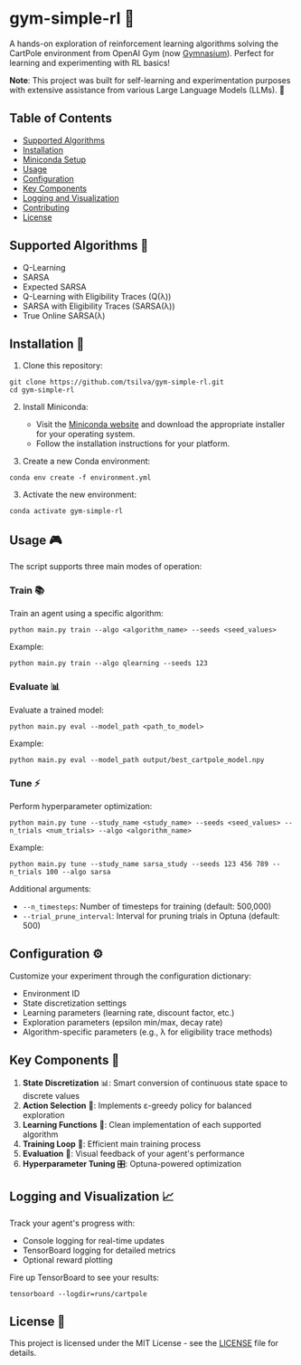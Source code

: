 # gym-simple-rl 🤖

A hands-on exploration of reinforcement learning algorithms solving the CartPole environment from OpenAI Gym (now [Gymnasium](https://gymnasium.farama.org/index.html)). Perfect for learning and experimenting with RL basics!

**Note**: This project was built for self-learning and experimentation purposes with extensive assistance from various Large Language Models (LLMs). 🤝

## Table of Contents
- [Supported Algorithms](#supported-algorithms)
- [Installation](#installation)
- [Miniconda Setup](#miniconda-setup)
- [Usage](#usage)
- [Configuration](#configuration)
- [Key Components](#key-components)
- [Logging and Visualization](#logging-and-visualization)
- [Contributing](#contributing)
- [License](#license)

## Supported Algorithms 🧮

- Q-Learning
- SARSA
- Expected SARSA
- Q-Learning with Eligibility Traces (Q(λ))
- SARSA with Eligibility Traces (SARSA(λ))
- True Online SARSA(λ)

## Installation 🔧

1. Clone this repository:

```
git clone https://github.com/tsilva/gym-simple-rl.git
cd gym-simple-rl
```

2. Install Miniconda:
   - Visit the [Miniconda website](https://docs.conda.io/en/latest/miniconda.html) and download the appropriate installer for your operating system.
   - Follow the installation instructions for your platform.

3. Create a new Conda environment:

```
conda env create -f environment.yml
```

3. Activate the new environment:

```
conda activate gym-simple-rl
```

## Usage 🎮

The script supports three main modes of operation:

### Train 📚

Train an agent using a specific algorithm:

```
python main.py train --algo <algorithm_name> --seeds <seed_values>
```

Example:
```
python main.py train --algo qlearning --seeds 123
```

### Evaluate 📊

Evaluate a trained model:

```
python main.py eval --model_path <path_to_model>
```

Example:
```
python main.py eval --model_path output/best_cartpole_model.npy
```

### Tune ⚡

Perform hyperparameter optimization:

```
python main.py tune --study_name <study_name> --seeds <seed_values> --n_trials <num_trials> --algo <algorithm_name>
```

Example:
```
python main.py tune --study_name sarsa_study --seeds 123 456 789 --n_trials 100 --algo sarsa
```

Additional arguments:
- `--n_timesteps`: Number of timesteps for training (default: 500,000)
- `--trial_prune_interval`: Interval for pruning trials in Optuna (default: 500)

## Configuration ⚙️

Customize your experiment through the configuration dictionary:

- Environment ID
- State discretization settings
- Learning parameters (learning rate, discount factor, etc.)
- Exploration parameters (epsilon min/max, decay rate)
- Algorithm-specific parameters (e.g., λ for eligibility trace methods)

## Key Components 🔑

1. **State Discretization** 📊: Smart conversion of continuous state space to discrete values
2. **Action Selection** 🎯: Implements ε-greedy policy for balanced exploration
3. **Learning Functions** 🧠: Clean implementation of each supported algorithm
4. **Training Loop** 🔄: Efficient main training process
5. **Evaluation** 👀: Visual feedback of your agent's performance
6. **Hyperparameter Tuning** 🎛️: Optuna-powered optimization

## Logging and Visualization 📈

Track your agent's progress with:
- Console logging for real-time updates
- TensorBoard logging for detailed metrics
- Optional reward plotting

Fire up TensorBoard to see your results:

```
tensorboard --logdir=runs/cartpole
```

## License 📜

This project is licensed under the MIT License - see the [LICENSE](LICENSE) file for details.
